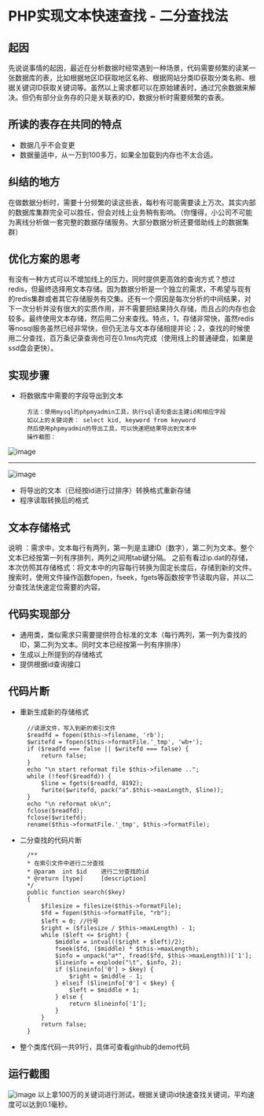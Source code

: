 # PHP实现文本快速查找 - 二分查找法

## 起因
先说说事情的起因，最近在分析数据时经常遇到一种场景，代码需要频繁的读某一张数据库的表，比如根据地区ID获取地区名称、根据网站分类ID获取分类名称、根据关键词ID获取关键词等。虽然以上需求都可以在原始建表时，通过冗余数据来解决。但仍有部分业务存的只是关联表的ID，数据分析时需要频繁的查表。

## 所读的表存在共同的特点
* 数据几乎不会变更
* 数据量适中，从一万到100多万，如果全加载到内存也不太合适。

## 纠结的地方
在做数据分析时，需要十分频繁的读这些表，每秒有可能需要读上万次。其实内部的数据库集群完全可以胜任，但会对线上业务稍有影响。（你懂得，小公司不可能为离线分析做一套完整的数据存储服务。大部分数据分析还要借助线上的数据集群）

## 优化方案的思考
有没有一种方式可以不增加线上的压力，同时提供更高效的查询方式？想过redis，但最终选择用文本存储。因为数据分析是一个独立的需求，不希望与现有的redis集群或者其它存储服务有交集。还有一个原因是每次分析的中间结果，对下一次分析并没有很大的实质作用，并不需要把结果持久存储，而且占的内存也会较多。最终使用文本存储，然后用二分来查找。特点，1，存储非常快，虽然redis等nosql服务虽然已经非常快，但仍无法与文本存储相提并论；2，查找的时候使用二分查找，百万条记录查询也可在0.1ms内完成（使用线上的普通硬盘，如果是ssd盘会更快）。

## 实现步骤
* 将数据库中需要的字段导出到文本
	
		方法：使用mysql的phpmyadmin工具，执行sql语句查出主建id和相应字段
		如以上的关键词表： select kid, keyword from keyword
		然后使用phpmyadmin的导出工具，可以快速把结果导出到文本中
		操作截图：
![image](http://ocggi1ecj.bkt.clouddn.com/0F48BF41-7D01-48F9-8064-52EF5871FFBA.png)

------------------
		 
![image](http://ocggi1ecj.bkt.clouddn.com/79421214-E93A-46D3-9148-5D9F2A68F25E.png)

* 将导出的文本（已经按id进行过排序）转换格式重新存储
* 程序读取转换后的格式

## 文本存储格式
说明 ：需求中，文本每行有两列，第一列是主建ID（数字），第二列为文本。整个文本已经按第一列有序排列，两列之间用tab键分隔。
之前有看过ip.dat的存储，本次仿照其存储格式：将文本中的内容每行转换为固定长度后，存储到新的文件。搜索时，使用文件操作函数fopen，fseek，fgets等函数按字节读取内容，并以二分查找法快速定位需要的内容。

## 代码实现部分
* 通用类，类似需求只需要提供符合标准的文本（每行两列，第一列为查找的ID，第二列为文本。同时文本已经按第一列有序排序）
* 生成以上所提到的存储格式
* 提供根据id查询接口

## 代码片断
* 重新生成新的存储格式

		//读源文件，写入到新的索引文件
        $readfd = fopen($this->filename, 'rb');
        $writefd = fopen($this->formatFile.'_tmp', 'wb+');
        if ($readfd === false || $writefd === false) {
            return false;
        }
        echo "\n start reformat file $this->filename ..";
        while (!feof($readfd)) {
            $line = fgets($readfd, 8192);
            fwrite($writefd, pack("a".$this->maxLength, $line));
        }
        echo "\n reformat ok\n";
        fclose($readfd);
        fclose($writefd);
        rename($this->formatFile.'_tmp', $this->formatFile);
* 二分查找的代码片断
	    
	    /**
        * 在索引文件中进行二分查找
        * @param  int $id    进行二分查找的id
        * @return [type]     [description]
        */
        public function search($key)
        {
            $filesize = filesize($this->formatFile);
            $fd = fopen($this->formatFile, "rb");
            $left = 0; //行号
            $right = ($filesize / $this->maxLength) - 1; 
            while ($left <= $right) {
                $middle = intval(($right + $left)/2);
                fseek($fd, ($middle) * $this->maxLength);
                $info = unpack("a*", fread($fd, $this->maxLength))['1'];
                $lineinfo = explode("\t", $info, 2);
                if ($lineinfo['0'] > $key) {
                    $right = $middle - 1;
                } elseif ($lineinfo['0'] < $key) {
                    $left = $middle + 1;
                } else {
                    return $lineinfo['1'];
                }
            }
            return false;
        }
* 整个类库代码一共91行，具体可查看github的demo代码

## 运行截图 
![image](http://ocggi1ecj.bkt.clouddn.com/ss.png)
以上拿100万的关键词进行测试，根据关键词id快速查找关键词，平均速度可以达到0.1毫秒。

